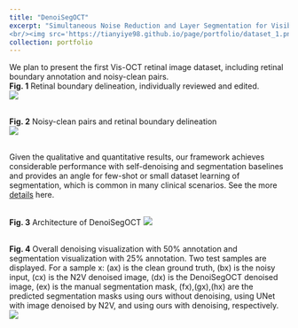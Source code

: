 ```yaml
---
title: "DenoiSegOCT"
excerpt: "Simultaneous Noise Reduction and Layer Segmentation for Visible Light Optical Coherence Tomography in Human Retina 
<br/><img src='https://tianyiye98.github.io/page/portfolio/dataset_1.png'>"
collection: portfolio
---
```

We plan to present the first Vis-OCT retinal image dataset, including retinal boundary annotation and noisy-clean pairs.
<br/>**Fig. 1** Retinal boundary delineation, individually reviewed and edited. 
<br/><img src='https://tianyiye98.github.io/page/portfolio/Dataset.png'>

<br/>**Fig. 2** Noisy-clean pairs and retinal boundary delineation
<br/><img src='https://tianyiye98.github.io/page/portfolio/dataset_1.png'>


<br/>Given the qualitative and quantitative results, our framework achieves considerable performance with self-denoising and segmentation baselines and provides an angle for few-shot or small dataset learning of segmentation, which is common in many clinical scenarios. See the more [details](https://tianyiye98.github.io/page/files/DenoiSegOCT_bioRxiv_v1.pdf) here.


<br/>**Fig. 3** Architecture of DenoiSegOCT
<img src='https://tianyiye98.github.io/page/portfolio/Archi.jpg'>


<br/> **Fig. 4** Overall denoising visualization with 50% annotation and segmentation visualization with 25% annotation. Two test samples are displayed. For a sample x: (ax) is the clean ground truth, (bx) is the noisy input, (cx) is the N2V denoised image, (dx) is the DenoiSegOCT denoised image, (ex) is the manual segmentation mask, (fx),(gx),(hx) are the predicted segmentation masks using ours without denoising, using UNet with image denoised by N2V, and using ours with denoising, respectively.
<br/><img src='https://tianyiye98.github.io/page/portfolio/visualization_1.png'>



